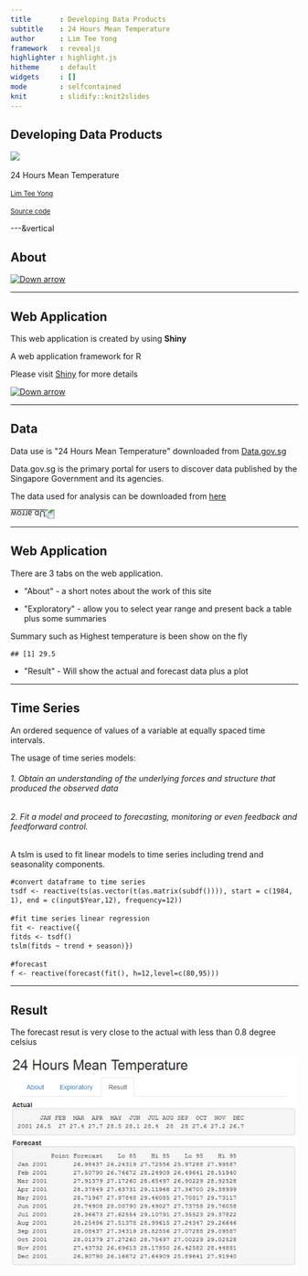 ```yaml
---
title       : Developing Data Products 
subtitle    : 24 Hours Mean Temperature
author      : Lim Tee Yong
framework   : revealjs
highlighter : highlight.js
hitheme     : default 
widgets     : []
mode        : selfcontained
knit        : slidify::knit2slides
---
```


## Developing Data Products

<img src="assets/img/temperature.png" style="background:none; border:none; box-shadow:none;">

24 Hours Mean Temperature

<small>[Lim Tee Yong](https://sg.linkedin.com/in/teeyong)</small>

<small>[Source code](https://github.com/tydatasc/Developing-Data-Products)</small>

---&vertical

## About

<a href="#" class="image navigate-down">
  <img width="178" height="238" src="https://s3.amazonaws.com/hakim-static/reveal-js/arrow.png" alt="Down arrow">
</a>

***

## Web Application

This web application is created by using **Shiny**

A web application framework for R

Please visit [Shiny](http://shiny.rstudio.com/) for more details

<a href="#" class="image navigate-down">
  <img width="178" height="238" src="https://s3.amazonaws.com/hakim-static/reveal-js/arrow.png" alt="Down arrow">
</a>

***

## Data

Data use is "24 Hours Mean Temperature" downloaded from [Data.gov.sg](http://www.data.gov.sg/home.aspx)

<p>Data.gov.sg is the primary portal for users to discover data published by the Singapore Government and its agencies.</p>

The data used for analysis can be downloaded from  [here](http://www.data.gov.sg/Metadata/SGMatadata.aspx?id=2601100000000014645G&mid=147808&t=TEXTUAL)

<a href="#/2" class="image">
  <img width="178" height="238" src="https://s3.amazonaws.com/hakim-static/reveal-js/arrow.png" alt="Up arrow" style="-webkit-transform: rotate(180deg);">
</a>

---

## Web Application

There are 3 tabs on the web application.

- "About" - a short notes about the work of this site

- "Exploratory" - allow you to select year range and present back a table plus some summaries



Summary such as Highest temperature is been show on the fly

```
## [1] 29.5
```

- "Result" - Will show the actual and forecast data plus a plot

---

## Time Series

An ordered sequence of values of a variable at equally spaced time intervals.

The usage of time series models:

<h6>1. Obtain an understanding of the underlying forces and structure that produced the observed data</h6>

<h6>2. Fit a model and proceed to forecasting, monitoring or even feedback and feedforward control.</h6>

A tslm is used to fit linear models to time series including trend and seasonality components.

```
#convert dataframe to time series
tsdf <- reactive(ts(as.vector(t(as.matrix(subdf()))), start = c(1984, 1), end = c(input$Year,12), frequency=12))
    
#fit time series linear regression
fit <- reactive({
fitds <- tsdf()
tslm(fitds ~ trend + season)})
    
#forecast 
f <- reactive(forecast(fit(), h=12,level=c(80,95)))
```

---

## Result

The forecast resut is very close to the actual with less than 0.8 degree celsius

<img src="assets/img/Result.PNG" style="background:none; border:none; box-shadow:none;">
